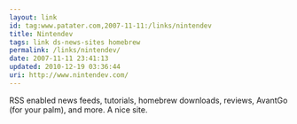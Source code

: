 ```yaml
---
layout: link
id: tag:www.patater.com,2007-11-11:/links/nintendev
title: Nintendev
tags: link ds-news-sites homebrew
permalink: /links/nintendev/
date: 2007-11-11 23:41:13
updated: 2010-12-19 03:36:44
uri: http://www.nintendev.com/
---
```

RSS enabled news feeds, tutorials, homebrew downloads, reviews, AvantGo (for
your palm), and more. A nice site.
